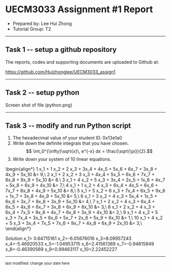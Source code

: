UECM3033 Assignment #1 Report
========================================================

- Prepared by: Lee Hui Zhong
- Tutorial Group: T2

--------------------------------------------------------

## Task 1 -- setup a github repository

The reports, codes and supporting documents are uploaded to Github at: 

https://github.com/Huizhonglee/UECM3033_assign1


---------------------------------------------------------

## Task 2 -- setup python

Screen shot of file (python.png)




------------------------------------------------------------

## Task 3 -- modify and run Python script


1. The hexadecimal value of your student ID.
   0x13e1a0
2. Write down the definite integrals that you have chosen.
   $$ \int_0^{\infty}\sqrt{x}\, e^{-x} dx = \frac{\sqrt{\pi}}{2}.$$
3. Write down your system of 10 linear equations.


\begin{align*}
1 x_1 + 1 x_2 + 2 x_3 + 3x_4 + 4x_5 + 5x_6 + 6x_7 + 3x_8 + 4x_9 + 5x_10 &= 9,\\
2 x_1 + 2 x_2 + 3 x_3 + 4x_4 + 5x_5 + 6x_6 + 7x_7 + 8x_8 + 9x_9 + 5x_10 &= 8.\\
3 x_1 + 4 x_2 + 5 x_3 + 3x_4 + 2x_5 + 1x_6 + 4x_7 + 5x_8 + 6x_9 + 4x_10 &= 7,\\
4 x_1 + 1 x_2 + 4 x_3 + 6x_4 + 4x_5 + 6x_6 + 7x_7 + 8x_8 + 4x_9 + 5x_10 &= 6,\\
5 x_1 + 5 x_2 + 6 x_3 + 7x_4 + 6x_5 + 9x_6 + 1x_7 + 3x_8 + 4x_9 + 5x_10 &= 5,\\
6 x_1 + 3 x_2 + 4 x_3 + 5x_4 + 1x_5 + 6x_6 + 3x_7 + 8x_8 + 3x_9 + 5x_10 &= 4,\\
7 x_1 + 2 x_2 + 4 x_3 + 6x_4 + 6x_5 + 4x_6 + 6x_7 + 3x_8 + 6x_9 + 8x_10 &= 3,\\
8 x_1 + 2 x_2 + 4 x_3 + 6x_4 + 7x_5 + 9x_6 + 4x_7 + 6x_8 + 3x_9 + 4x_10 &= 2,\\
9 x_1 + 4 x_2 + 5 x_3 + 7x_4 + 3x_5 + 8x_6 + 5x_7 + 2x_8 + 5x_9 + 6x_10 &= 1,\\
10 x_1 + 4 x_2 + 5 x_3 + 3x_4 + 7x_5 + 7x_6 + 9x_7 + 4x_8 + 6x_9 + 2x_10 &= 3,\\
\end{align*}

Solution 
x_1= 0.64715161 x_2=-6.05676016  x_3=8.09957243 x_4=-5.46920533 x_5=-1.04953715  x_6=2.41561389 x_7=-0.94615949 x_8=-0.46390569  x_9=0.99463117  x_10=2.22452227

-----------------------------------

<sup>last modified: change your date here</sup>
